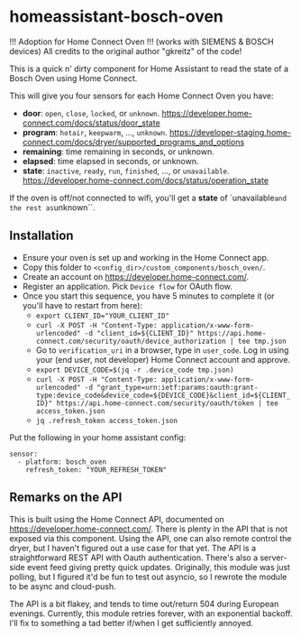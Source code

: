 # homeassistant-bosch-oven

!!! Adoption for Home Connect Oven !!! (works with SIEMENS & BOSCH devices)
All credits to the original author "gkreitz" of the code!

This is a quick n' dirty component for Home Assistant to read the state of a Bosch Oven using Home Connect.

This will give you four sensors for each Home Connect Oven you have:
- **door**: `open`, `close`, `locked`, or `unknown`. https://developer.home-connect.com/docs/status/door_state
- **program**: `hotair`, `keepwarm`, ..., `unknown`. https://developer-staging.home-connect.com/docs/dryer/supported_programs_and_options
- **remaining**: time remaining in seconds, or unknown.
- **elapsed**: time elapsed in seconds, or unknown.
- **state**: `inactive`, `ready`, `run`, `finished`, ..., or `unavailable`. https://developer.home-connect.com/docs/status/operation_state

If the oven is off/not connected to wifi, you'll get a **state** of `unavailable`` and the rest as ``unknown``.

## Installation
- Ensure your oven is set up and working in the Home Connect app.
- Copy this folder to `<config_dir>/custom_components/bosch_oven/`.
- Create an account on https://developer.home-connect.com/.
- Register an application. Pick `Device flow` for OAuth flow.
- Once you start this sequence, you have 5 minutes to complete it (or you'll have to restart from here):
  - `export CLIENT_ID="YOUR_CLIENT_ID"`
  - `curl -X POST -H "Content-Type: application/x-www-form-urlencoded" -d "client_id=${CLIENT_ID}" https://api.home-connect.com/security/oauth/device_authorization | tee tmp.json`
  - Go to `verification_uri` in a browser, type in `user_code`. Log in using your (end user, not developer) Home Connect account and approve.
  - `export DEVICE_CODE=$(jq -r .device_code tmp.json)`
  - `curl -X POST -H "Content-Type: application/x-www-form-urlencoded" -d "grant_type=urn:ietf:params:oauth:grant-type:device_code&device_code=${DEVICE_CODE}&client_id=${CLIENT_ID}" https://api.home-connect.com/security/oauth/token | tee access_token.json`
  - `jq .refresh_token access_token.json`

Put the following in your home assistant config:
```
sensor:
  - platform: bosch_oven
    refresh_token: "YOUR_REFRESH_TOKEN"
```

## Remarks on the API
This is built using the Home Connect API, documented on https://developer.home-connect.com/. There is plenty in the API that is not exposed via this component. Using the API, one can also remote control the dryer, but I haven't figured out a use case for that yet. The API is a straightforward REST API with Oauth authentication. There's also a server-side event feed giving pretty quick updates. Originally, this module was just polling, but I figured it'd be fun to test out asyncio, so I rewrote the module to be async and cloud-push.

The API is a bit flakey, and tends to time out/return 504 during European evenings. Currently, this module retries forever, with an exponential backoff. I'll fix to something a tad better if/when I get sufficiently annoyed.
